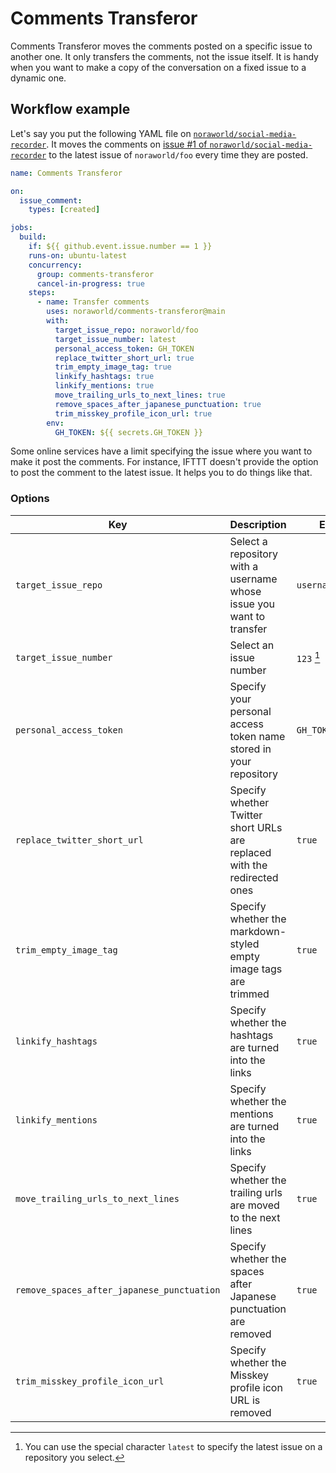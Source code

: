 # Comments Transferor
Comments Transferor moves the comments posted on a specific issue to another one. It only transfers the comments, not the issue itself. It is handy when you want to make a copy of the conversation on a fixed issue to a dynamic one.

## Workflow example
Let's say you put the following YAML file on [`noraworld/social-media-recorder`](https://github.com/noraworld/social-media-recorder/blob/main/.github/workflows/comments-transferor.yml). It moves the comments on [issue #1 of `noraworld/social-media-recorder`](https://github.com/noraworld/social-media-recorder/issues/1) to the latest issue of `noraworld/foo` every time they are posted.

```yaml
name: Comments Transferor

on:
  issue_comment:
    types: [created]

jobs:
  build:
    if: ${{ github.event.issue.number == 1 }}
    runs-on: ubuntu-latest
    concurrency:
      group: comments-transferor
      cancel-in-progress: true
    steps:
      - name: Transfer comments
        uses: noraworld/comments-transferor@main
        with:
          target_issue_repo: noraworld/foo
          target_issue_number: latest
          personal_access_token: GH_TOKEN
          replace_twitter_short_url: true
          trim_empty_image_tag: true
          linkify_hashtags: true
          linkify_mentions: true
          move_trailing_urls_to_next_lines: true
          remove_spaces_after_japanese_punctuation: true
          trim_misskey_profile_icon_url: true
        env:
          GH_TOKEN: ${{ secrets.GH_TOKEN }}
```

Some online services have a limit specifying the issue where you want to make it post the comments. For instance, IFTTT doesn't provide the option to post the comment to the latest issue. It helps you to do things like that.

### Options
| Key                                        | Description                                                              | Example                      | Type    | Required |
| ------------------------------------------ | ------------------------------------------------------------------------ | ---------------------------- | ------- | -------- |
| `target_issue_repo`                        | Select a repository with a username whose issue you want to transfer     | `username/reponame`          | String  | `true`   |
| `target_issue_number`                      | Select an issue number                                                   | `123` [^target_issue_number] | String  | `true`   |
| `personal_access_token`                    | Specify your personal access token name stored in your repository        | `GH_TOKEN`                   | String  | `false`  |
| `replace_twitter_short_url`                | Specify whether Twitter short URLs are replaced with the redirected ones | `true`                       | Boolean | `false`  |
| `trim_empty_image_tag`                     | Specify whether the markdown-styled empty image tags are trimmed         | `true`                       | Boolean | `false`  |
| `linkify_hashtags`                         | Specify whether the hashtags are turned into the links                   | `true`                       | Boolean | `false`  |
| `linkify_mentions`                         | Specify whether the mentions are turned into the links                   | `true`                       | Boolean | `false`  |
| `move_trailing_urls_to_next_lines`         | Specify whether the trailing urls are moved to the next lines            | `true`                       | Boolean | `false`  |
| `remove_spaces_after_japanese_punctuation` | Specify whether the spaces after Japanese punctuation are removed        | `true`                       | Boolean | `false`  |
| `trim_misskey_profile_icon_url`            | Specify whether the Misskey profile icon URL is removed                  | `true`                       | Boolean | `false`  |

[^target_issue_number]: You can use the special character `latest` to specify the latest issue on a repository you select.
